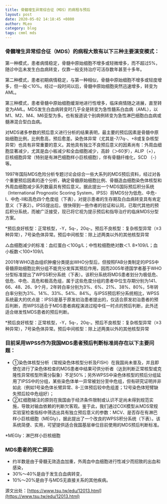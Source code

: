 ```yaml
---
title: 骨髓增生异常综合征（MDS）的病程与预后
layout: post
date: 2020-05-02 14:18:45 +0800
author: MLeo
category: blog
tags: cmml mds 
---
```


### 骨髓增生异常综合征（MDS）的病程大致有以下三种主要演变模式： 

第一种模式，患者病情稳定，骨髓中原始细胞不增多或轻微增多，而不超过5%，随诊中迄未发生白血病转变，仅靠一般支持治疗可活存数年甚至十多年。   

第二种模式，患者初期病情稳定，与第一种相似，骨髓中原始细胞不增多或轻度增多，但一般＜10%。经过一段时间以后，骨髓中原始细胞突然迅速增多，转变为AML。   

第三种模式，患者骨髓中原始细胞缓渐地进行性增多，临床病情随之进展，直至转变为AML。MDS发生白血病转变时几乎全是转变为急性髓系白血病（AML），以M1、M2、M4、M6亚型为多。也有报道说个别病例转变为急性淋巴细胞白血病或髓淋混合型白血病。   

对MDS诸多参数的预后意义进行分析的结果表明，最主要的预后因素是骨髓中原始细胞比例，比例愈高，预后愈差。染色体异常（尤其是-7/7q-、+8或复杂核型异常）也具有非常重要的意义。其他具有独立不良预后意义的因素尚有：外周血细胞显著减少，尤其是血小板减少和全血细胞减少，高龄（＞60岁），ALIP（+），巨核细胞异常（特别是有淋巴细胞样小巨核细胞），伴有骨髓纤维化，SCD （-）等。 

1997年国际MDS危险分析专题讨论会综合一些大系列的MDS预后资料，经过对各个重要预后因素的逐个分析，确定骨髓原始细胞比例、骨髓造血细胞染色体核型和外周血细胞减少系列数最具有预后意义。据此提出一个MDS国际预后积分系统（International Prognostic Scoring System，IPSS）将MDS分为低危、中危-Ⅰ、中危-Ⅱ和高危四个危度组（下表），对提示患者的生存期及白血病转变具有肯定意义（下表2）。IPSS提出后，很快得到一些作者的验证和认同，已取代其他的预后积分系统，而被广泛接受，现已将它视为提示预后和指导治疗的临床MDS分型方案。 

*预后良好核型：正常核型，-Y，5q-，20q-。预后不良核型：复杂核型异常（≥3种异常），7号染色体异常。预后中间核型：除上述两类以外的其他核型异常   

△血细胞减少的标准：血红蛋白＜100g/L；中性粒细胞绝对数＜1. 8×109/L；血小板数＜100×109/L  

2001年WHO造血组织肿瘤分类提出WHO分型后，但按照FAB分类制定的IPSS中骨髓原始细胞比例分组不能充分发挥其预后作用，因而2005年德国学者基于WHO分型标准提出了WPSS积分系统（下表）。该积分系统将MDS患者划分为极低危、低危、中危、高危和极高危组，属于这些危度分组的患者中位生存期分别为141、66、48、26、9个月，2年转白率分别为3%、6%、21%、38%、80%，5年转白率分别为3%、14%、33%、54%、84%。与IPSS预后积分系统相比，WPSS系统最大的优点是：IPSS是基于原发初治患者提出的，仅适合原发初治患者的预后判断，而WPSS适合于MDS患者病程演进过程中任一时点的预后判断，此外还适合继发性MDS患者的预后判断。

*预后良好核型：正常核型，-Y，5q-，20q-。预后不良核型：复杂核型异常（≥3种异常），7号染色体异常。预后中间核型：除上述两类以外的其他核型异常 

### 目前采用WPSS作为我国MDS患者预后判断标准尚存在以下主要问题：
- ①染色体核型分析（常规染色体核型分析及FISH）在我国尚未普及，并且即使在进行了染色体检查的MDS患者中结果可供分析者（达到判断正常核型或克隆性异常核型所需分裂象）不足50%；另外WPSS中染色体核型的预后分组延用了IPSS中的分组，某些染色体单一异常被划分至中危组，但有研究证明并非如此（例如1号染色体长臂异常、8-三体预后较中危组差；12号染色体短臂缺失预后较中危组好）；
- ②红细胞输注的原则在我国由于经济条件限制或认识不足尚未得到规范实施，导致对输血依赖的判断欠客观。鉴于此，我们通过COX模型从MDS常规实验室检查指标中筛选出具有独立预后意义的参数：MCV、是否存在有淋巴样小巨核细胞（MEGly），据此提出了一个改良的WPSS积分系统（下表）。该系统简便、实用，可望提供适合我国基层单位目前使用的MDS预后判断标准。 

*MEGly：淋巴样小巨核细胞 

### MDS患者的死亡原因:  
- 约半数是由于骨髓无效造血加重，外周血中血细胞进行性减少而招致的出血和感染，
- 30%～40%是由于发生白血病转变，
- 10%～20%是由于与MDS无直接关系的其他疾病。

源文出处：[https://www.tsu.tw/edu/12013.html](https://www.tsu.tw/edu/12013.html)
